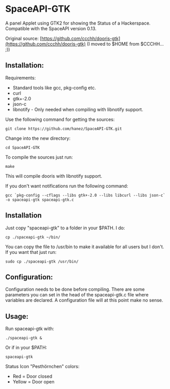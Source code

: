 SpaceAPI-GTK
============

A panel Applet using GTK2 for showing the Status of a Hackerspace. Compatible with the SpaceAPI version 0.13.

Original source: [https://github.com/ccchh/dooris-gtk](https://github.com/ccchh/dooris-gtk) (I moved to $HOME from $CCCHH... ;))

Installation:
-------------

Requirements:

- Standard tools like gcc, pkg-config etc.
- curl
- gtk+-2.0
- json-c
- libnotify - Only needed when compiling with libnotify support.

Use the following command for getting the sources:

    git clone https://github.com/hanez/SpaceAPI-GTK.git

Change into the new directory:

    cd SpaceAPI-GTK

To compile the sources just run:

    make

This will compile dooris with libnotify support.

If you don't want notifications run the following command:

    gcc `pkg-config --cflags --libs gtk+-2.0 --libs libcurl --libs json-c` -o spaceapi-gtk spaceapi-gtk.c

Installation
------------

Just copy "spaceapi-gtk" to a folder in your $PATH. I do:

    cp ./spaceapi-gtk ~/bin/

You can copy the file to /usr/bin to make it available for all users but I don't. If you want that just run:

    sudo cp ./spaceapi-gtk /usr/bin/

Configuration:
--------------

Configuration needs to be done before compiling. There are some parameters you can set in the head of the spaceapi-gtk.c file where variables are declared. A configuration file will at this point make no sense.

Usage:
------

Run spaceapi-gtk with:

    ./spaceapi-gtk & 

Or if in your $PATH:

    spaceapi-gtk

Status Icon "Pesthörnchen" colors:

- Red = Door closed
- Yellow = Door open

